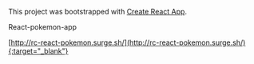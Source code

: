 This project was bootstrapped with [Create React App](https://github.com/facebook/create-react-app).

React-pokemon-app

[http://rc-react-pokemon.surge.sh/](http://rc-react-pokemon.surge.sh/){:target="_blank"}
